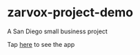 # zarvox-project-demo

A San Diego small business project

Tap [here](https://sotoxp.github.io/zarvox-project-demo/src/index.html) to see the app
